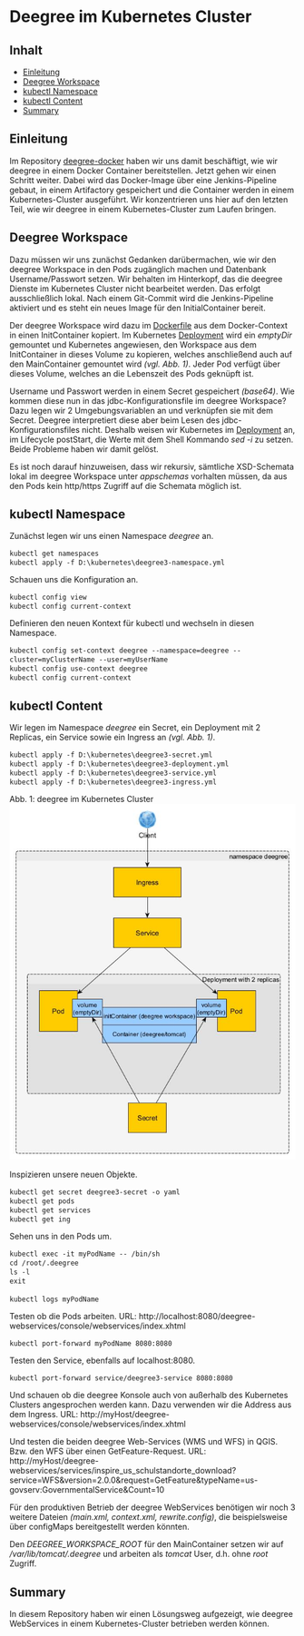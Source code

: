 #

Deegree im Kubernetes Cluster
=============================

## Inhalt
* [Einleitung](#einleitung)
* [Deegree Workspace](#deegree-workspace)
* [kubectl Namespace](#kubectl-namespace)
* [kubectl Content](#kubectl-content)
* [Summary](#summary)


## Einleitung
Im Repository [deegree-docker](https://github.com/enatdvmv/deegree-docker) haben wir uns damit beschäftigt, wie wir deegree in einem Docker Container bereitstellen. Jetzt gehen wir einen Schritt weiter. Dabei wird das Docker-Image über eine Jenkins-Pipeline gebaut, in einem Artifactory gespeichert und die Container werden in einem Kubernetes-Cluster ausgeführt. Wir konzentrieren uns hier auf den letzten Teil, wie wir deegree in einem Kubernetes-Cluster zum Laufen bringen.


## Deegree Workspace
Dazu müssen wir uns zunächst Gedanken darübermachen, wie wir den deegree Workspace in den Pods zugänglich machen und Datenbank Username/Passwort setzen. Wir behalten im Hinterkopf, das die deegree Dienste im Kubernetes Cluster nicht bearbeitet werden. Das erfolgt ausschließlich lokal. Nach einem Git-Commit wird die Jenkins-Pipeline aktiviert und es steht ein neues Image für den InitialContainer bereit.

Der deegree Workspace wird dazu im [Dockerfile](Dockerfile) aus dem Docker-Context in einen InitContainer kopiert. Im Kubernetes [Deployment](kubernetes/deegree3-deployment.yml) wird ein *emptyDir* gemountet und Kubernetes angewiesen, den Workspace aus dem InitContainer in dieses Volume zu kopieren, welches anschließend auch auf den MainContainer gemountet wird *(vgl. Abb. 1)*. Jeder Pod verfügt über dieses Volume, welches an die Lebenszeit des Pods geknüpft ist.

Username und Passwort werden in einem Secret gespeichert *(base64)*. Wie kommen diese nun in das jdbc-Konfigurationsfile im deegree Workspace? Dazu legen wir 2 Umgebungsvariablen an und verknüpfen sie mit dem Secret. Deegree interpretiert diese aber beim Lesen des jdbc-Konfigurationsfiles nicht. Deshalb weisen wir Kubernetes im [Deployment](kubernetes/deegree3-deployment.yml) an, im Lifecycle postStart, die Werte mit dem Shell Kommando *sed -i* zu setzen. Beide Probleme haben wir damit gelöst.

Es ist noch darauf hinzuweisen, dass wir rekursiv, sämtliche XSD-Schemata lokal im deegree Workspace unter *appschemas* vorhalten müssen, da aus den Pods kein http/https Zugriff auf die Schemata möglich ist.


## kubectl Namespace
Zunächst legen wir uns einen Namespace *deegree* an.
```
kubectl get namespaces
kubectl apply -f D:\kubernetes\deegree3-namespace.yml
```
Schauen uns die Konfiguration an.
```
kubectl config view
kubectl config current-context
```
Definieren den neuen Kontext für kubectl und wechseln in diesen Namespace.
```
kubectl config set-context deegree --namespace=deegree --cluster=myClusterName --user=myUserName
kubectl config use-context deegree
kubectl config current-context
```


## kubectl Content
Wir legen im Namespace *deegree* ein Secret, ein Deployment mit 2 Replicas, ein Service sowie ein Ingress an *(vgl. Abb. 1)*.
```
kubectl apply -f D:\kubernetes\deegree3-secret.yml
kubectl apply -f D:\kubernetes\deegree3-deployment.yml
kubectl apply -f D:\kubernetes\deegree3-service.yml
kubectl apply -f D:\kubernetes\deegree3-ingress.yml
```

Abb. 1: deegree im Kubernetes Cluster
![kubernetes.jpg](img/kubernetes.jpg)

Inspizieren unsere neuen Objekte.
```
kubectl get secret deegree3-secret -o yaml
kubectl get pods
kubectl get services
kubectl get ing
```
Sehen uns in den Pods um.
```
kubectl exec -it myPodName -- /bin/sh
cd /root/.deegree
ls -l
exit

kubectl logs myPodName
```
Testen ob die Pods arbeiten.
URL: http://localhost:8080/deegree-webservices/console/webservices/index.xhtml
```
kubectl port-forward myPodName 8080:8080
```
Testen den Service, ebenfalls auf localhost:8080.
```
kubectl port-forward service/deegree3-service 8080:8080
```
Und schauen ob die deegree Konsole auch von außerhalb des Kubernetes Clusters angesprochen werden kann. Dazu verwenden wir die Address aus dem Ingress.
URL: http://myHost/deegree-webservices/console/webservices/index.xhtml

Und testen die beiden deegree Web-Services (WMS und WFS) in QGIS. Bzw. den WFS über einen GetFeature-Request.
URL: http://myHost/deegree-webservices/services/inspire_us_schulstandorte_download?service=WFS&version=2.0.0&request=GetFeature&typeName=us-govserv:GovernmentalService&Count=10

Für den produktiven Betrieb der deegree WebServices benötigen wir noch 3 weitere Dateien *(main.xml, context.xml, rewrite.config)*, die beispielsweise über configMaps bereitgestellt werden könnten.

Den *DEEGREE_WORKSPACE_ROOT* für den MainContainer setzen wir auf */var/lib/tomcat/.deegree* und arbeiten als *tomcat* User, d.h. ohne *root* Zugriff.


## Summary
In diesem Repository haben wir einen Lösungsweg aufgezeigt, wie deegree WebServices in einem Kubernetes-Cluster betrieben werden können.
